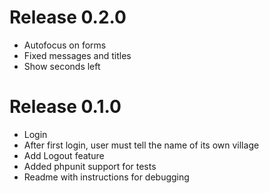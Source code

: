 # Release 0.2.0

 * Autofocus on forms
 * Fixed messages and titles
 * Show seconds left

# Release 0.1.0

 * Login
 * After first login, user must tell the name of its own village
 * Add Logout feature
 * Added phpunit support for tests
 * Readme with instructions for debugging
